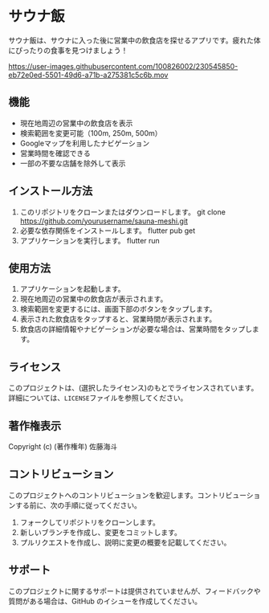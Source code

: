 # サウナ飯

サウナ飯は、サウナに入った後に営業中の飲食店を探せるアプリです。疲れた体にぴったりの食事を見つけましょう！

https://user-images.githubusercontent.com/100826002/230545850-eb72e0ed-5501-49d6-a71b-a275381c5c6b.mov

## 機能

- 現在地周辺の営業中の飲食店を表示
- 検索範囲を変更可能（100m, 250m, 500m）
- Googleマップを利用したナビゲーション
- 営業時間を確認できる
- 一部の不要な店舗を除外して表示

## インストール方法

1. このリポジトリをクローンまたはダウンロードします。
git clone https://github.com/yourusername/sauna-meshi.git
2. 必要な依存関係をインストールします。
flutter pub get
3. アプリケーションを実行します。
flutter run


## 使用方法

1. アプリケーションを起動します。
2. 現在地周辺の営業中の飲食店が表示されます。
3. 検索範囲を変更するには、画面下部のボタンをタップします。
4. 表示された飲食店をタップすると、営業時間が表示されます。
5. 飲食店の詳細情報やナビゲーションが必要な場合は、営業時間をタップします。

## ライセンス

このプロジェクトは、(選択したライセンス)のもとでライセンスされています。詳細については、`LICENSE`ファイルを参照してください。

## 著作権表示

Copyright (c) (著作権年) 佐藤海斗

## コントリビューション

このプロジェクトへのコントリビューションを歓迎します。コントリビューションする前に、次の手順に従ってください。

1. フォークしてリポジトリをクローンします。
2. 新しいブランチを作成し、変更をコミットします。
3. プルリクエストを作成し、説明に変更の概要を記載してください。

## サポート

このプロジェクトに関するサポートは提供されていませんが、フィードバックや質問がある場合は、GitHub のイシューを作成してください。
